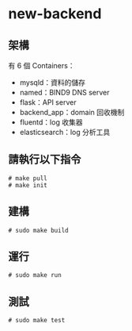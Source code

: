 # new-backend

## 架構

有 6 個 Containers：
- mysqld：資料的儲存
- named：BIND9 DNS server
- flask：API server
- backend_app：domain 回收機制
- fluentd：log 收集器
- elasticsearch：log 分析工具

## 請執行以下指令

```
# make pull
# make init
```

## 建構
```
# sudo make build
```

## 運行

```
# sudo make run
```

## 測試

```
# sudo make test
```
